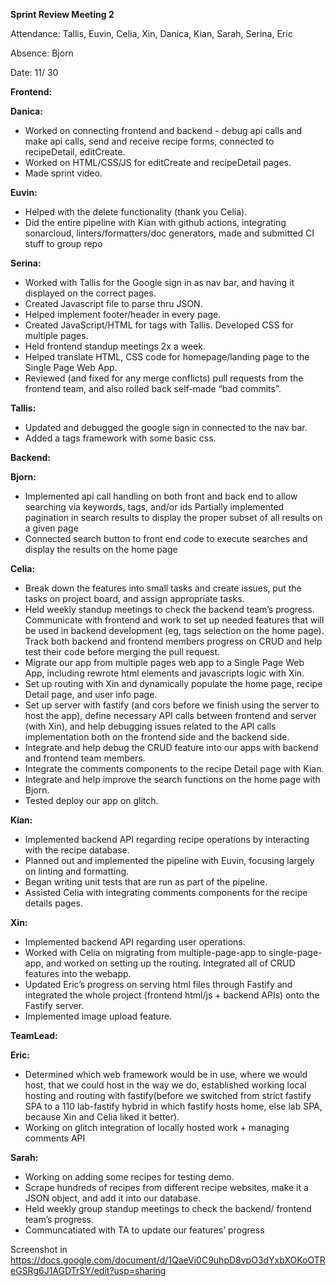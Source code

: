 
**Sprint Review Meeting 2**

Attendance: Tallis, Euvin, Celia, Xin, Danica, Kian, Sarah, Serina, Eric

Absence: Bjorn

Date: 11/ 30

**Frontend:**

**Danica:** 


* Worked on connecting frontend and backend - debug api calls and make api calls, send and receive recipe forms, connected to recipeDetail, editCreate. 
* Worked on HTML/CSS/JS for editCreate and recipeDetail pages. 
* Made sprint video.

**Euvin:**

* Helped with the delete functionality (thank you Celia).
* Did the entire pipeline with Kian with github actions, integrating sonarcloud, linters/formatters/doc generators, made and submitted CI stuff to group repo

**Serina:**

* Worked with Tallis for the Google sign in as nav bar, and having it displayed on the correct pages. 
* Created Javascript file to parse thru JSON. 
* Helped implement footer/header in every page. 
* Created JavaScript/HTML for tags with Tallis. Developed CSS for multiple pages.
* Held frontend standup meetings 2x a week. 
* Helped translate HTML, CSS code for homepage/landing page to the Single Page Web App.
* Reviewed (and fixed for any merge conflicts) pull requests from the frontend team, and also rolled back self-made “bad commits”.

**Tallis:**

* Updated and debugged the google sign in connected to the nav bar. 
* Added a tags framework with some basic css. 

**Backend:**

**Bjorn:**

* Implemented api call handling on both front and back end to allow searching via keywords, tags, and/or ids Partially implemented pagination in search results to display the proper subset of all results on a given page 
* Connected search button to front end code to execute searches and display the results on the home page

**Celia:**

* Break down the features into small tasks and create issues, put the tasks on project board, and assign appropriate tasks. 
* Held weekly standup meetings to check the backend team’s progress. Communicate with frontend and work to set up needed features that will be used in backend development (eg, tags selection on the home page). Track both backend and frontend members progress on CRUD and help test their code before merging the pull request.
* Migrate our app from multiple pages web app to a Single Page Web App, including rewrote html elements and javascripts logic with Xin.
* Set up routing with Xin and dynamically populate the home page, recipe Detail page, and user info page. 
* Set up server with fastify (and cors before we finish using the server to host the app), define necessary API calls between frontend and server (with Xin), and help debugging issues related to the API calls implementation both on the frontend side and the backend side.
* Integrate and help debug the CRUD feature into our apps with backend and frontend team members.
* Integrate the comments components to the recipe Detail page with Kian.
* Integrate and help improve the search functions on the home page with Bjorn.
* Tested deploy our app on glitch.

**Kian:**

* Implemented backend API regarding recipe operations by interacting with the recipe database.
* Planned out and implemented the pipeline with Euvin, focusing largely on linting and formatting.
* Began writing unit tests that are run as part of the pipeline.
* Assisted Celia with integrating comments components for the recipe details pages.

**Xin:**

* Implemented backend API regarding user operations. 
* Worked with Celia on migrating from multiple-page-app to single-page-app, and worked on setting up the routing. Integrated all of CRUD features into the webapp. 
* Updated Eric’s progress on serving html files through Fastify and integrated the whole project (frontend html/js + backend APIs) onto the Fastify server. 
* Implemented image upload feature. 

**TeamLead:**

**Eric:**

* Determined which web framework would be in use, where we would host, that we could host in the way we do, established working local hosting and routing with fastify(before we switched from strict fastify SPA to a 110 lab-fastify hybrid in which fastify hosts home, else lab SPA, because Xin and Celia liked it better). 
* Working on glitch integration of locally hosted work + managing comments API

**Sarah:**

* Working on adding some recipes for testing demo.
* Scrape hundreds of recipes from different recipe websites, make it a JSON object, and add it into our database. 
* Held weekly group standup meetings to check the backend/ frontend team’s progress.
* Communcatiated with TA to update our features’ progress

Screenshot in https://docs.google.com/document/d/1QaeVi0C9uhpD8vpO3dYxbXOKoOTReGSRg6J1AGDTrSY/edit?usp=sharing
